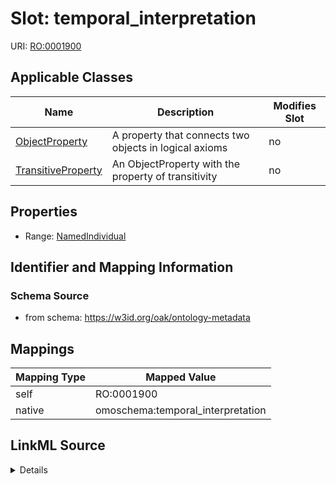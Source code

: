 

# Slot: temporal_interpretation



URI: [RO:0001900](http://purl.obolibrary.org/obo/RO_0001900)



<!-- no inheritance hierarchy -->





## Applicable Classes

| Name | Description | Modifies Slot |
| --- | --- | --- |
| [ObjectProperty](ObjectProperty.md) | A property that connects two objects in logical axioms |  no  |
| [TransitiveProperty](TransitiveProperty.md) | An ObjectProperty with the property of transitivity |  no  |







## Properties

* Range: [NamedIndividual](NamedIndividual.md)





## Identifier and Mapping Information







### Schema Source


* from schema: https://w3id.org/oak/ontology-metadata




## Mappings

| Mapping Type | Mapped Value |
| ---  | ---  |
| self | RO:0001900 |
| native | omoschema:temporal_interpretation |




## LinkML Source

<details>
```yaml
name: temporal_interpretation
from_schema: https://w3id.org/oak/ontology-metadata
rank: 1000
slot_uri: RO:0001900
alias: temporal_interpretation
domain_of:
- ObjectProperty
range: NamedIndividual

```
</details>